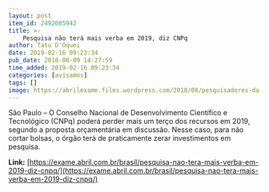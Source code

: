 ```yaml
---
layout: post
item_id: 2492085942
title: >-
    Pesquisa não terá mais verba em 2019, diz CNPq
author: Tatu D'Oquei
date: 2019-02-16 09:23:34
pub_date: 2018-08-09 14:27:59
time_added: 2019-02-16 09:23:34
categories: [avisamos]
tags: []
image: https://abrilexame.files.wordpress.com/2018/08/pesquisadores-da-universidade-de-connecticut-spencer-platt-getty-images-e1533824749816.jpg?quality=70&strip=info&w=680&h=453&crop=1
---
```


São Paulo – O Conselho Nacional de Desenvolvimento Científico e Tecnológico (CNPq) poderá perder mais um terço dos recursos em 2019, segundo a proposta orçamentária em discussão. Nesse caso, para não cortar bolsas, o órgão terá de praticamente zerar investimentos em pesquisa.

**Link:** [https://exame.abril.com.br/brasil/pesquisa-nao-tera-mais-verba-em-2019-diz-cnpq/](https://exame.abril.com.br/brasil/pesquisa-nao-tera-mais-verba-em-2019-diz-cnpq/)

